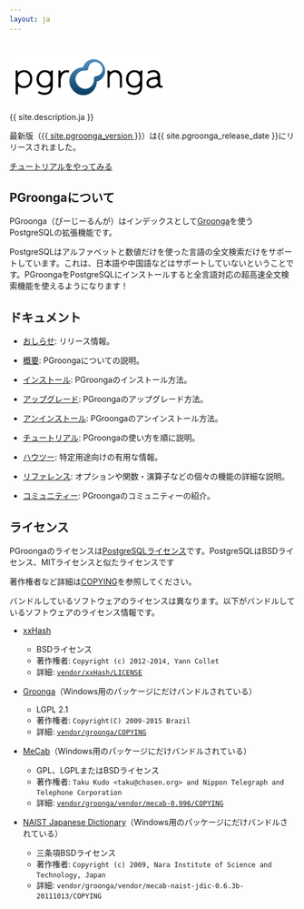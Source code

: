 ```yaml
---
layout: ja
---
```


<div class="jumbotron">
  <h1>
    <img alt="{{ site.title }}"
         title="{{ site.title }}"
         src="/images/pgroonga-logo.png">
  </h1>
  <p>{{ site.description.ja }}</p>
  <p>最新版（<a href="news/#version-{{ site.pgroonga_version | replace:".", "-" }}">{{ site.pgroonga_version }}</a>）は{{ site.pgroonga_release_date }}にリリースされました。
  </p>
  <p>
    <a href="tutorial/"
       class="btn btn-primary btn-lg"
       role="button">チュートリアルをやってみる</a>
  </p>
</div>

## PGroongaについて

PGroonga（ぴーじーるんが）はインデックスとして[Groonga](http://groonga.org/ja/)を使うPostgreSQLの拡張機能です。

PostgreSQLはアルファベットと数値だけを使った言語の全文検索だけをサポートしています。これは、日本語や中国語などはサポートしていないということです。PGroongaをPostgreSQLにインストールすると全言語対応の超高速全文検索機能を使えるようになります！

## ドキュメント

  * [おしらせ](news/): リリース情報。

  * [概要](overview/): PGroongaについての説明。

  * [インストール](install/): PGroongaのインストール方法。

  * [アップグレード](upgrade/): PGroongaのアップグレード方法。

  * [アンインストール](uninstall/): PGroongaのアンインストール方法。

  * [チュートリアル](tutorial/): PGroongaの使い方を順に説明。

  * [ハウツー](how-to/): 特定用途向けの有用な情報。

  * [リファレンス](reference/): オプションや関数・演算子などの個々の機能の詳細な説明。

  * [コミュニティー](community/): PGroongaのコミュニティーの紹介。

## ライセンス

PGroongaのライセンスは[PostgreSQLライセンス](http://opensource.org/licenses/postgresql)です。PostgreSQLはBSDライセンス、MITライセンスと似たライセンスです

著作権者など詳細は[COPYING](https://github.com/pgroonga/pgroonga/blob/master/COPYING)を参照してください。

バンドルしているソフトウェアのライセンスは異なります。以下がバンドルしているソフトウェアのライセンス情報です。

  * [xxHash](https://github.com/Cyan4973/xxHash)
    * BSDライセンス
    * 著作権者: `Copyright (c) 2012-2014, Yann Collet`
    * 詳細: [`vendor/xxHash/LICENSE`](https://github.com/Cyan4973/xxHash/blob/master/LICENSE)

  * [Groonga](http://groonga.org/)（Windows用のパッケージにだけバンドルされている）
    * LGPL 2.1
    * 著作権者: `Copyright(C) 2009-2015 Brazil`
    * 詳細: [`vendor/groonga/COPYING`](https://github.com/groonga/groonga/blob/master/COPYING)

  * [MeCab](http://taku910.github.io/mecab/)（Windows用のパッケージにだけバンドルされている）
    * GPL、LGPLまたはBSDライセンス
    * 著作権者: `Taku Kudo <taku@chasen.org> and Nippon Telegraph and Telephone Corporation`
    * 詳細: [`vendor/groonga/vendor/mecab-0.996/COPYING`](https://github.com/taku910/mecab/blob/master/mecab/COPYING)

  * [NAIST Japanese Dictionary](https://osdn.jp/projects/naist-jdic/)（Windows用のパッケージにだけバンドルされている）
    * 三条項BSDライセンス
    * 著作権者: `Copyright (c) 2009, Nara Institute of Science and Technology, Japan`
    * 詳細: `vendor/groonga/vendor/mecab-naist-jdic-0.6.3b-20111013/COPYING`

